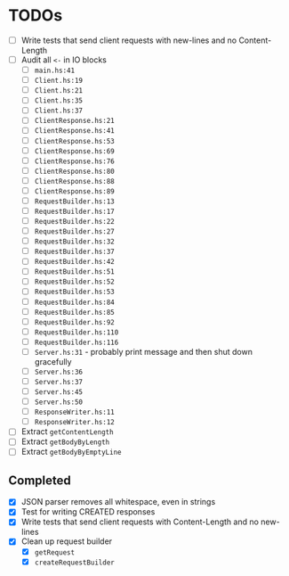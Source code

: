 # TODOs
* [ ] Write tests that send client requests with new-lines and no Content-Length  
* [ ] Audit all `<-` in IO blocks
    * [ ] `main.hs:41`
    * [ ] `Client.hs:19`
    * [ ] `Client.hs:21`
    * [ ] `Client.hs:35`
    * [ ] `Client.hs:37`
    * [ ] `ClientResponse.hs:21`
    * [ ] `ClientResponse.hs:41`
    * [ ] `ClientResponse.hs:53`
    * [ ] `ClientResponse.hs:69`
    * [ ] `ClientResponse.hs:76`
    * [ ] `ClientResponse.hs:80`
    * [ ] `ClientResponse.hs:88`
    * [ ] `ClientResponse.hs:89`
    * [ ] `RequestBuilder.hs:13`
    * [ ] `RequestBuilder.hs:17`
    * [ ] `RequestBuilder.hs:22`
    * [ ] `RequestBuilder.hs:27`
    * [ ] `RequestBuilder.hs:32`
    * [ ] `RequestBuilder.hs:37`
    * [ ] `RequestBuilder.hs:42`
    * [ ] `RequestBuilder.hs:51`
    * [ ] `RequestBuilder.hs:52`
    * [ ] `RequestBuilder.hs:53`
    * [ ] `RequestBuilder.hs:84`
    * [ ] `RequestBuilder.hs:85`
    * [ ] `RequestBuilder.hs:92`
    * [ ] `RequestBuilder.hs:110`
    * [ ] `RequestBuilder.hs:116`
    * [ ] `Server.hs:31` - probably print message and then shut down gracefully
    * [ ] `Server.hs:36`
    * [ ] `Server.hs:37`
    * [ ] `Server.hs:45`
    * [ ] `Server.hs:50`
    * [ ] `ResponseWriter.hs:11`
    * [ ] `ResponseWriter.hs:12`
* [ ] Extract `getContentLength`    
* [ ] Extract `getBodyByLength`    
* [ ] Extract `getBodyByEmptyLine` 

## Completed   
* [x] JSON parser removes all whitespace, even in strings
* [x] Test for writing CREATED responses
* [x] Write tests that send client requests with Content-Length and no new-lines  
* [x] Clean up request builder
    * [x] `getRequest`
    * [x] `createRequestBuilder`